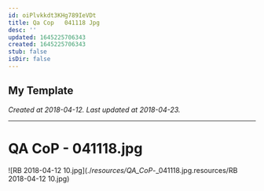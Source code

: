 ```yaml
---
id: oiPlvkkdt3KHg789IeVDt
title: Qa Cop   041118 Jpg
desc: ''
updated: 1645225706343
created: 1645225706343
stub: false
isDir: false
---
```

My Template
---

_Created at 2018-04-12._
_Last updated at 2018-04-23._




---

# QA CoP - 041118.jpg


![RB 2018-04-12 10.jpg](./_resources/QA_CoP_-_041118.jpg.resources/RB 2018-04-12 10.jpg)

